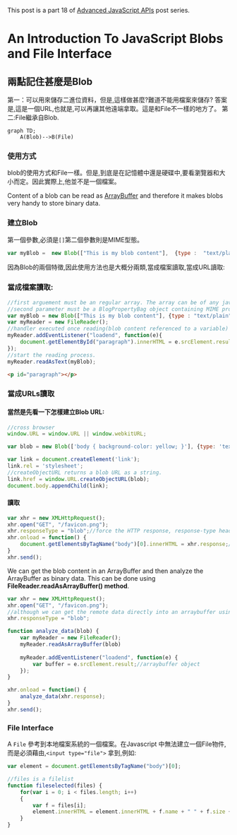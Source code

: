 This post is a part 18 of  [Advanced JavaScript APIs](http://qnimate.com/post-series/advanced-javascript-apis/)  post series.


# An Introduction To JavaScript Blobs and File Interface
## 兩點記住甚麼是Blob
第一：可以用來儲存二進位資料，但是,這樣做甚麼?難道不能用檔案來儲存? 答案是,這是一個URL,也就是,可以再讓其他遠端拿取。這是和File不一樣的地方了。
第二:File繼承自Blob.


```mermaid
graph TD;
    A(Blob)-->B(File)
```

### 使用方式

blob的使用方式和File一樣。但是,到底是在記憶體中還是硬碟中,要看瀏覽器和大小而定。因此實際上,他並不是一個檔案。


Content of a blob can be read as  [ArrayBuffer](http://qnimate.com/javascript-arraybuffers-and-typed-arrays)  and therefore it makes blobs very handy to store binary data.

### 建立Blob

第一個參數,必須是`[]`第二個參數則是MIME型態。

```js
var myBlob =  new Blob(["This is my blob content"],  {type :  "text/plain"});
```

因為Blob的兩個特徵,因此使用方法也是大概分兩類,當成檔案讀取,當成URL讀取:

### 當成檔案讀取:
```js
//first arguement must be an regular array. The array can be of any javascript objects. Array can contain array to make it multi dimensional 
//second parameter must be a BlogPropertyBag object containing MIME property
var myBlob = new Blob(["This is my blob content"], {type : "text/plain"});
var myReader = new FileReader();
//handler executed once reading(blob content referenced to a variable) from blob is finished. 
myReader.addEventListener("loadend", function(e){
    document.getElementById("paragraph").innerHTML = e.srcElement.result;//prints a string
});
//start the reading process.
myReader.readAsText(myBlob);
```
``` html
<p id="paragraph"></p>
```

### 當成URLs讀取

#### 當然是先看一下怎樣建立Blob URL:

```js
//cross browser
window.URL = window.URL || window.webkitURL;

var blob = new Blob(['body { background-color: yellow; }'], {type: 'text/css'});

var link = document.createElement('link');
link.rel = 'stylesheet';
//createObjectURL returns a blob URL as a string.
link.href = window.URL.createObjectURL(blob);
document.body.appendChild(link);
```

#### 讀取 

 
```js
var xhr = new XMLHttpRequest(); 
xhr.open("GET", "/favicon.png"); 
xhr.responseType = "blob";//force the HTTP response, response-type header to be blob
xhr.onload = function() {
    document.getElementsByTagName("body")[0].innerHTML = xhr.response;//xhr.response is now a blob object
}
xhr.send();
```
We can get the blob content in an ArrayBuffer and then analyze the ArrayBuffer as binary data. This can be done using  **FileReader.readAsArrayBuffer() method**.
```js
var xhr = new XMLHttpRequest(); 
xhr.open("GET", "/favicon.png"); 
//although we can get the remote data directly into an arraybuffer using the string "arraybuffer" assigned to responseType property. For the sake of example we are putting it into a blob and then copying the blob data into an arraybuffer.
xhr.responseType = "blob";

function analyze_data(blob) {
    var myReader = new FileReader();
    myReader.readAsArrayBuffer(blob)
    
    myReader.addEventListener("loadend", function(e) {
        var buffer = e.srcElement.result;//arraybuffer object
    });
}

xhr.onload = function() {
    analyze_data(xhr.response);
}
xhr.send();
```
### File Interface

A  `File` 參考到本地檔案系統的一個檔案。在Javascript 中無法建立一個File物件,而是必須藉由,`<input type="file">` 拿到,例如:


```js
var element = document.getElementsByTagName("body")[0];

//files is a filelist
function fileselected(files) {
    for(var i = 0; i < files.length; i++) 
    {
        var f = files[i];
        element.innerHTML = element.innerHTML + f.name + " " + f.size + " " + f.type; 
    }
}
```

